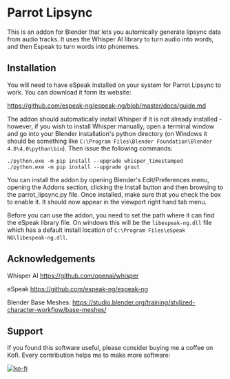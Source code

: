 # Parrot Lipsync

This is an addon for Blender that lets you automically generate lipsync data from audio tracks.  It uses the Whisper AI library to turn audio into words, and then Espeak to turn words into phonemes.


## Installation

You will need to have eSpeak installed on your system for Parrot Lipsync to work.  You can download it form its website:

https://github.com/espeak-ng/espeak-ng/blob/master/docs/guide.md

The addon should automatically install Whisper if it is not already installed - however, if you wish to install Whisper manually, open a terminal window and go into your Blender installation's python directory (on Windows it should be something like `C:\Program Files\Blender Foundation\Blender 4.0\4.0\python\bin`).  Then issue the following commands:

```
./python.exe -m pip install --upgrade whisper_timestamped
./python.exe -m pip install --upgrade gruut
```

You can install the addon by opening Blender's Edit/Preferences menu, opening the Addons section, clicking the Install button and then browsing to the parrot_lipsync.py file.  Once installed, make sure that you check the box to enable it.  It should now appear in the viewport right hand tab menu.

Before you can use the addon, you need to set the path where it can find the eSpeak library file.  On windows this will be the `libespeak-ng.dll` file which has a default install location of `C:\Program Files\eSpeak NG\libespeak-ng.dll`.

## Acknowledgements

Whisper AI
https://github.com/openai/whisper

eSpeak
https://github.com/espeak-ng/espeak-ng

Blender Base Meshes:
https://studio.blender.org/training/stylized-character-workflow/base-meshes/


## Support

If you found this software useful, please consider buying me a coffee on Kofi.  Every contribution helps me to make more software:

[![ko-fi](https://ko-fi.com/img/githubbutton_sm.svg)](https://ko-fi.com/Y8Y43J6OB)

